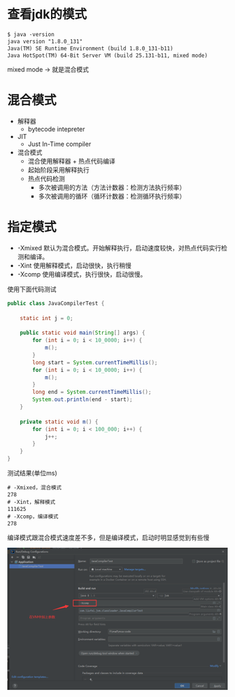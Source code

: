 # 查看jdk的模式

```shell
$ java -version
java version "1.8.0_131"
Java(TM) SE Runtime Environment (build 1.8.0_131-b11)
Java HotSpot(TM) 64-Bit Server VM (build 25.131-b11, mixed mode)
```

mixed mode  -> 就是混合模式


# 混合模式
- 解释器
  - bytecode intepreter
- JIT
  - Just In-Time compiler
- 混合模式
  - 混合使用解释器 + 热点代码编译
  - 起始阶段采用解释执行
  - 热点代码检测
    - 多次被调用的方法（方法计数器：检测方法执行频率）
    - 多次被调用的循环（循环计数器：检测循环执行频率）

# 指定模式
- -Xmixed 默认为混合模式。开始解释执行，启动速度较快，对热点代码实行检测和编译。
- -Xint 使用解释模式，启动很快，执行稍慢
- -Xcomp 使用编译模式，执行很快，启动很慢。


使用下面代码测试

```java
public class JavaCompilerTest {

    static int j = 0;

    public static void main(String[] args) {
        for (int i = 0; i < 10_0000; i++) {
            m();
        }
        long start = System.currentTimeMillis();
        for (int i = 0; i < 10_0000; i++) {
            m();
        }
        long end = System.currentTimeMillis();
        System.out.println(end - start);
    }

    private static void m() {
        for (int i = 0; i < 100_000; i++) {
            j++;
        }
    }
}
```

测试结果(单位ms)

```shell
# -Xmixed，混合模式
278
# -Xint，解释模式
111625
# -Xcomp，编译模式
278
```

编译模式跟混合模式速度差不多，但是编译模式，启动时明显感觉到有些慢

![img](./JVM调优/imag/编译器测试速度.png)